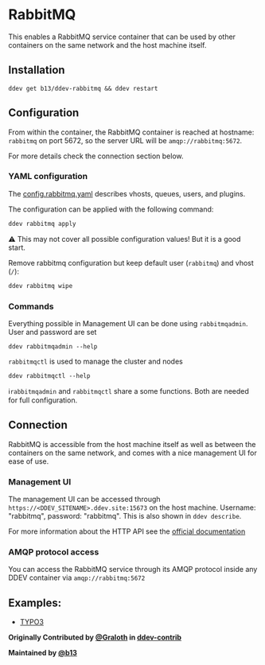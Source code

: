 # RabbitMQ

This enables a RabbitMQ service container that can be used by other containers on the same network and the host 
machine itself.

## Installation

```
ddev get b13/ddev-rabbitmq && ddev restart
```

## Configuration

From within the container, the RabbitMQ container is reached at hostname: `rabbitmq` on port 5672, so
the server URL will be `amqp://rabbitmq:5672`.

For more details check the connection section below.

### YAML configuration

The [config.rabbitmq.yaml](config.rabbitmq.yaml) describes
vhosts, queues, users, and plugins.

The configuration can be applied with the following command:

```bash
ddev rabbitmq apply
```

:warning: This may not cover all possible configuration values! But it is a good start.

Remove rabbitmq configuration but keep default user (`rabbitmq`) and vhost (`/`):

```bash
ddev rabbitmq wipe
```

### Commands

Everything possible in Management UI can be done using `rabbitmqadmin`.
User and password are set 

```
ddev rabbitmqadmin --help
```

`rabbitmqctl` is used to manage the cluster and nodes

```
ddev rabbitmqctl --help
```

ℹ️`rabbitmqadmin` and `rabbitmqctl` share a some functions. Both are needed for full configuration.

## Connection

RabbitMQ is accessible from the host machine itself as well as between the containers on the same network, and comes 
with a nice management UI for ease of use.

### Management UI

The management UI can be accessed through `https://<DDEV_SITENAME>.ddev.site:15673` on the host machine. 
Username: "rabbitmq", password: "rabbitmq". This is also shown in `ddev describe`.

For more information about the HTTP API see the [official documentation](https://rawcdn.githack.com/rabbitmq/rabbitmq-server/v3.12.6/deps/rabbitmq_management/priv/www/api/index.html)

### AMQP protocol access

You can access the RabbitMQ service through its AMQP protocol inside any DDEV container via `amqp://rabbitmq:5672`

## Examples:

* [TYPO3](USAGE.md)


**Originally Contributed by [@Graloth](https://github.com/Graloth) in [ddev-contrib](https://github.com/ddev/ddev-contrib/tree/master/docker-compose-services/rabbitmq)**

**Maintained by [@b13](https://github.com/b13)**
